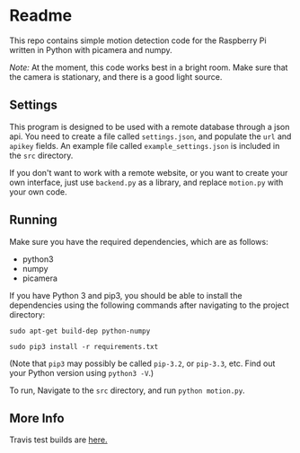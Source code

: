 # Readme

This repo contains simple motion detection code for the Raspberry Pi written in Python with picamera and numpy.

*Note:*
At the moment, this code works best in a bright room. Make sure that the camera is stationary,
and there is a good light source.

## Settings

This program is designed to be used with a remote database through a json api.
You need to create a file called `settings.json`, and populate the `url` and `apikey` fields.
An example file called `example_settings.json` is included in the  `src` directory.

If you don't want to work with a remote website, or you want to create your own interface,
just use `backend.py` as a library, and replace `motion.py` with your own code.

## Running

Make sure you have the required dependencies, which  are as follows:

* python3
* numpy
* picamera

If you have Python 3 and pip3, you should be able to install the dependencies using the following commands after navigating to the project directory:

    sudo apt-get build-dep python-numpy

    sudo pip3 install -r requirements.txt

(Note that `pip3` may possibly be called `pip-3.2`, or `pip-3.3`, etc. Find out your Python version using `python3 -V`.)

To run, Navigate to the `src` directory, and run `python motion.py`.

## More Info

Travis test builds are [here.](https://travis-ci.org/daviewales/pimotion)
